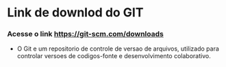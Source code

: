 # Link de downlod do GIT
### Acesse o link https://git-scm.com/downloads
 - O Git e um repositorio de controle de versao de arquivos, utilizado para controlar versoes de codigos-fonte e desenvolvimento colaborativo.